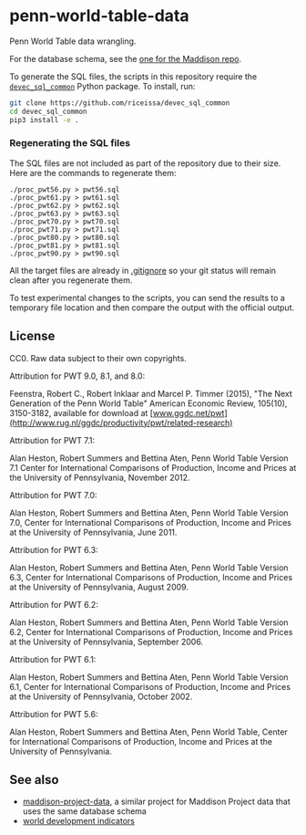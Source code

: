 # penn-world-table-data

Penn World Table data wrangling.

For the database schema, see the
[one for the Maddison repo](https://github.com/riceissa/maddison-project-data/blob/master/schema.sql).

To generate the SQL files, the scripts in this repository require the
[`devec_sql_common`](https://github.com/riceissa/devec_sql_common)
Python package.  To install, run:

```bash
git clone https://github.com/riceissa/devec_sql_common
cd devec_sql_common
pip3 install -e .
```

### Regenerating the SQL files

The SQL files are not included as part of the repository due to their
size. Here are the commands to regenerate them:

```
./proc_pwt56.py > pwt56.sql
./proc_pwt61.py > pwt61.sql
./proc_pwt62.py > pwt62.sql
./proc_pwt63.py > pwt63.sql
./proc_pwt70.py > pwt70.sql
./proc_pwt71.py > pwt71.sql
./proc_pwt80.py > pwt80.sql
./proc_pwt81.py > pwt81.sql
./proc_pwt90.py > pwt90.sql
```

All the target files are already in [.gitignore](.gitignore) so your
git status will remain clean after you regenerate them.

To test experimental changes to the scripts, you can send the results
to a temporary file location and then compare the output with the
official output.

## License

CC0.
Raw data subject to their own copyrights.

Attribution for PWT 9.0, 8.1, and 8.0:

Feenstra, Robert C., Robert Inklaar and Marcel P. Timmer (2015), "The Next Generation of the Penn World Table" American Economic Review, 105(10), 3150-3182, available for download at [www.ggdc.net/pwt](http://www.rug.nl/ggdc/productivity/pwt/related-research)

Attribution for PWT 7.1:

Alan Heston, Robert Summers and Bettina Aten, Penn World Table Version 7.1 Center for International Comparisons of Production, Income and Prices at the University of Pennsylvania, November 2012.

Attribution for PWT 7.0:

Alan Heston, Robert Summers and Bettina Aten, Penn World Table Version 7.0, Center for International Comparisons of Production, Income and Prices at the University of Pennsylvania, June 2011.

Attribution for PWT 6.3:

Alan Heston, Robert Summers and Bettina Aten, Penn World Table Version 6.3, Center for International Comparisons of Production, Income and Prices at the University of Pennsylvania, August 2009.

Attribution for PWT 6.2:

Alan Heston, Robert Summers and Bettina Aten, Penn World Table Version 6.2, Center for International Comparisons of Production, Income and Prices at the University of Pennsylvania, September 2006.

Attribution for PWT 6.1:

Alan Heston, Robert Summers and Bettina Aten, Penn World Table Version 6.1, Center for International Comparisons of Production, Income and Prices at the University of Pennsylvania, October 2002.

Attribution for PWT 5.6:

Alan Heston, Robert Summers and Bettina Aten, Penn World Table, Center for International Comparisons of Production, Income and Prices at the University of Pennsylvania.

## See also

- [maddison-project-data](https://github.com/riceissa/maddison-project-data), a
  similar project for Maddison Project data that uses the same database schema
- [world development indicators](https://github.com/riceissa/world-development-indicators)
